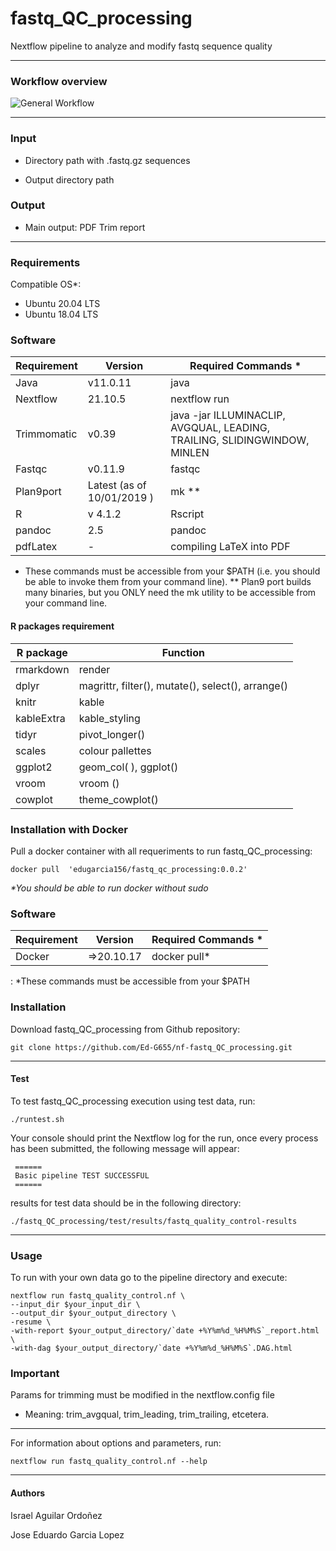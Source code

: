# **fastq_QC_processing**

Nextflow pipeline to analyze and modify fastq sequence quality

------------------------------------------------------------------------

### Workflow overview

![General Workflow](dev_notes/workflow.png)

------------------------------------------------------------------------

### Input

-   Directory path with .fastq.gz sequences

-   Output directory path

### Output

-   Main output: PDF Trim report

------------------------------------------------------------------------

### Requirements

Compatible OS\*:

-   Ubuntu 20.04 LTS
-   Ubuntu 18.04 LTS

### Software

| Requirement | Version                    | Required Commands \*                                                      |
|-------------|----------------------------|---------------------------------------------------------------------------|
| Java        | v11.0.11                   | java                                                                      |
| Nextflow    | 21.10.5                    | nextflow run                                                              |
| Trimmomatic | v0.39                      | java -jar ILLUMINACLIP, AVGQUAL, LEADING, TRAILING, SLIDINGWINDOW, MINLEN |
| Fastqc      | v0.11.9                    | fastqc                                                                    |
| Plan9port   | Latest (as of 10/01/2019 ) | mk \*\*                                                                   |
| R           | v 4.1.2                    | Rscript                                                                   |
| pandoc      | 2.5                        | pandoc                                                                    |
| pdfLatex    | \-                         | compiling LaTeX into PDF                                                  |

-   These commands must be accessible from your \$PATH (i.e. you should be able to invoke them from your command line). \*\* Plan9 port builds many binaries, but you ONLY need the mk utility to be accessible from your command line.

#### R packages requirement

| R package  | Function                                          |
|------------|---------------------------------------------------|
| rmarkdown  | render                                            |
| dplyr      | magrittr, filter(), mutate(), select(), arrange() |
| knitr      | kable                                             |
| kableExtra | kable_styling                                     |
| tidyr      | pivot_longer()                                    |
| scales     | colour pallettes                                  |
| ggplot2    | geom_col( ), ggplot()                             |
| vroom      | vroom ()                                          |
| cowplot    | theme_cowplot()                                   |

### Installation with Docker

Pull a docker container with all requeriments to run fastq_QC_processing:

    docker pull  'edugarcia156/fastq_qc_processing:0.0.2'

*\*You should be able to run docker without sudo*

### Software

| Requirement | Version     | Required Commands \* |
|-------------|-------------|----------------------|
| Docker      | =\>20.10.17 | docker pull\*        |

: \*These commands must be accessible from your \$PATH

### Installation

Download fastq_QC_processing from Github repository:

    git clone https://github.com/Ed-G655/nf-fastq_QC_processing.git

------------------------------------------------------------------------

#### Test

To test fastq_QC_processing execution using test data, run:

    ./runtest.sh 

Your console should print the Nextflow log for the run, once every process has been submitted, the following message will appear:

     ======
     Basic pipeline TEST SUCCESSFUL
     ======

results for test data should be in the following directory:

    ./fastq_QC_processing/test/results/fastq_quality_control-results

------------------------------------------------------------------------

### Usage

To run with your own data go to the pipeline directory and execute:

    nextflow run fastq_quality_control.nf \
    --input_dir $your_input_dir \
    --output_dir $your_output_directory \
    -resume \
    -with-report $your_output_directory/`date +%Y%m%d_%H%M%S`_report.html \
    -with-dag $your_output_directory/`date +%Y%m%d_%H%M%S`.DAG.html  

### Important

Params for trimming must be modified in the nextflow.config file

-   Meaning: trim_avgqual, trim_leading, trim_trailing, etcetera.

------------------------------------------------------------------------

For information about options and parameters, run:

    nextflow run fastq_quality_control.nf --help

------------------------------------------------------------------------

#### Authors

Israel Aguilar Ordoñez

Jose Eduardo Garcia Lopez
